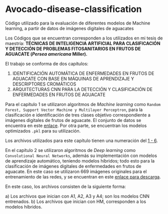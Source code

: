 # Avocado-disease-classification
Código utilizado para la evaluación de diferentes modelos de Machine learning, a partir de datos de imágenes digitales de aguacates

Los Códigos que se encuentran corresponden a los utilizados en mi tesis de maestría: <b>TÉCNICAS DE INTELIGENCIA ARTIFICIAL PARA CLASIFICACIÓN Y DETECCIÓN DE PROBLEMAS FITOSANITARIOS EN FRUTOS DE AGUACATE (<i>Persea americana</i> Miller).</b>

El trabajo se conforma de dos capítulos:

1. IDENTIFICACIÓN AUTOMÁTICA DE ENFERMEDADES EN FRUTOS DE AGUACATE CON BASE EN MÁQUINAS DE APRENDIZAJE Y DESCRIPTORES CROMÁTICOS
2. ARQUITECTURAS CNN PARA LA DETECCIÓN Y CLASIFICACIÓN DE ENFERMEDADES EN FRUTOS DE AGUACATE

Para el capítulo 1 se utilizaron algoritmos de <i>Machine learning</i> como ```Random Forest, Support Vector Machine y Multilayer Perceptron```, para la clasificación e identificación de tres clases objetivo correspondiente a imágenes digitales de frutos de aguacate. El conjunto de datos se encuentra en este [enlace](https://www.kaggle.com/datasets/camposfe1/deteccin-de-enfermedades-con-machine-learning). Por otra parte, se encuentran los modelos optimizados ```.pkl``` para su utilización.

Los archivos utilizados para este capítulo tienen una numeración del <u>1 - 6</u>.

En el capítulo 2 se utilizaron algoritmos de <i>Deep learning</i> como ```Convolutional Neural Networks```, además su implementación con modelos de aprendizaje automático, teniendo modelos híbridos; todo esto para la clasificación de imágenes digitales de enfermedades en frutos de aguacate. En este caso se utilizaron 669 imágenes originales para el entrenamiento de las redes, y se encuentran en este [enlace para descarga](https://www.kaggle.com/datasets/camposfe1/deteccin-de-enfermedades-con-machine-learning).

En este caso, los archivos consisten de la siguiente forma:

a) Los archivos que inician con A1, A2, A3 y A4; son los modelos CNN entrenados.
b) Los archivos que inician con HM, corresponden a los modelos híbridos.
